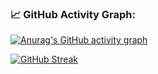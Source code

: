 ### 📈 GitHub Activity Graph:
[![Anurag's GitHub activity graph](https://activity-graph.herokuapp.com/graph?user=qalqaa)](https://github.com/Ashutosh00710/github-readme-activity-graph)

[![GitHub Streak](https://streak-stats.demolab.com/?user=DenverCoder1)](https://git.io/streak-stats)
